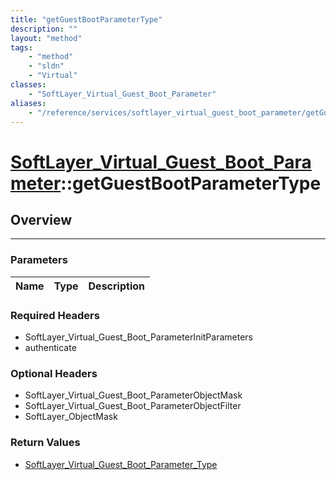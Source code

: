 ```yaml
---
title: "getGuestBootParameterType"
description: ""
layout: "method"
tags:
    - "method"
    - "sldn"
    - "Virtual"
classes:
    - "SoftLayer_Virtual_Guest_Boot_Parameter"
aliases:
    - "/reference/services/softlayer_virtual_guest_boot_parameter/getGuestBootParameterType"
---
```

# [SoftLayer_Virtual_Guest_Boot_Parameter](/reference/services/SoftLayer_Virtual_Guest_Boot_Parameter)::getGuestBootParameterType




## Overview 


-----

### Parameters 
|Name | Type | Description |
| --- | --- | --- |


### Required Headers
* SoftLayer_Virtual_Guest_Boot_ParameterInitParameters
* authenticate


### Optional Headers
* SoftLayer_Virtual_Guest_Boot_ParameterObjectMask
* SoftLayer_Virtual_Guest_Boot_ParameterObjectFilter
* SoftLayer_ObjectMask

### Return Values
* <a href='/reference/datatypes/SoftLayer_Virtual_Guest_Boot_Parameter_Type'>SoftLayer_Virtual_Guest_Boot_Parameter_Type </a>





